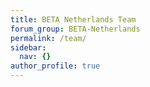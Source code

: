 ```yaml
---
title: BETA Netherlands Team
forum_group: BETA-Netherlands
permalink: /team/
sidebar:
  nav: {}
author_profile: true
---
```

